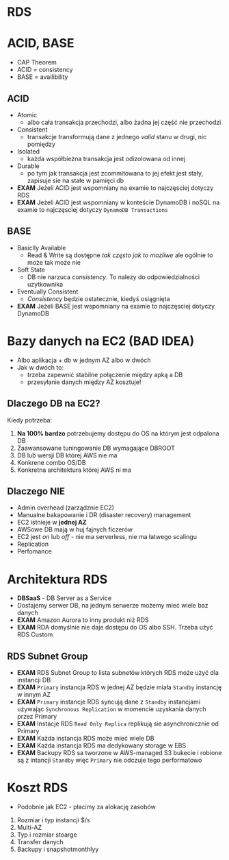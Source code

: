 # RDS

# ACID, BASE

- CAP Theorem
- ACID = consistency
- BASE = availibility 

## ACID

- Atomic
    - albo cała transakcja przechodzi, albo żadna jej część nie przechodzi
- Consistent
    - transakcje transformują dane z jednego _valid_ stanu w drugi, nic pomiędzy
- Isolated
    - każda współbieżna transakcja jest odizolowana od innej
- Durable
    - po tym jak transakcja jest zcommitowana to jej efekt jest stały, zapisuje sie na stałe w pamięci db
- **EXAM** Jeżeli ACID jest wspomniany na examie to najczęsciej dotyczy RDS
- **EXAM** Jeżeli ACID jest wspomniany w konteście DynamoDB i noSQL na examie to najczęsciej dotyczy `DynamoDB Transactions`

## BASE

- Basiclly Available
    - Read & Write są dostępne _tak często jak to możliwe_ ale ogólnie to może tak może nie 
- Soft State
    - DB nie narzuca _consistency_. To nalezy do odpowiedzialności uzytkownika
- Eventually Consistent
    - _Consistency_ będzie ostatecznie, kiedyś osiągnięta
- **EXAM** Jeżeli BASE jest wspomniany na examie to najczęsciej dotyczy DynamoDB

# Bazy danych na EC2 (**BAD IDEA**)

- Albo aplikacja + db w jednym AZ albo w dwóch
- Jak w dwóch to:
    - trzeba zapewnić stabilne połączenie między apką a DB
    - przesyłanie danych między AZ kosztuje!

## Dlaczego DB na EC2?
Kiedy potrzeba:
1. **Na 100% bardzo** potrzebujemy dostępu do OS na którym jest odpalona DB 
2. Zaawansowane tuningowanie DB wymagające DBROOT
3. DB lub wersji DB której AWS nie ma  
4. Konkrene combo OS/DB
5. Konkretna architektura której AWS ni ma

## Dlaczego **NIE**
- Admin overhead (zarządznie EC2)
- Manualne bakapowanie i DR (disaster recovery) management
- EC2 istnieje w **jednej AZ**
- AWSowe DB mają w huj fajnych ficzerów
- EC2 jest _on_ lub _off_ - nie ma serverless, nie ma łatwego scalingu
- Replication 
- Perfomance

# Architektura RDS
- **DBSaaS** - DB Server as a Service
- Dostajemy serwer DB, na jednym serwerze możemy mieć wiele baz danych 
- **EXAM** Amazon Aurora to inny produkt niż RDS
- **EXAM** RDA domyślnie nie daje dostępu do OS albo SSH. Trzeba użyć RDS Custom

## RDS Subnet Group
- **EXAM** RDS Subnet Group to lista subnetów których RDS może użyć dla instancji DB
- **EXAM** `Primary` instancja RDS w jednej AZ będzie miała `Standby` instancję w innym AZ
- **EXAM** `Primary` instancje RDS syncują dane z `Standby` instancjami używając `Synchronous Replication` w momencie uzyskania danych przez Primary
- **EXAM** Instacje RDS `Read Only Replica` replikują sie asynchronicznie od Primary
- **EXAM** Każda instancja RDS może mieć wiele DB
- **EXAM** Każda instancja RDS ma dedykowany storage w EBS
- **EXAM** Backupy RDS sa tworzone w AWS-managed S3 bukecie i robione są z intancji `Standby` więc `Primary` nie odczuje tego performatowo

# Koszt RDS
- Podobnie jak EC2 - płacimy za alokację zasobów
1. Rozmiar i typ instancji $/s
2. Multi-AZ 
3. Typ i rozmiar stoarge
4. Transfer danych
5. Backupy i snapshotmonthlyy

